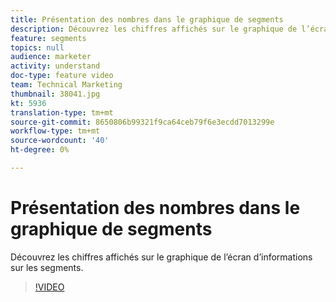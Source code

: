```yaml
---
title: Présentation des nombres dans le graphique de segments
description: Découvrez les chiffres affichés sur le graphique de l’écran d’informations sur les segments.
feature: segments
topics: null
audience: marketer
activity: understand
doc-type: feature video
team: Technical Marketing
thumbnail: 38041.jpg
kt: 5936
translation-type: tm+mt
source-git-commit: 8650806b99321f9ca64ceb79f6e3ecdd7013299e
workflow-type: tm+mt
source-wordcount: '40'
ht-degree: 0%

---
```



# Présentation des nombres dans le graphique de segments

Découvrez les chiffres affichés sur le graphique de l’écran d’informations sur les segments.

>[!VIDEO](https://video.tv.adobe.com/v/38041/?quality=12&learn=on)
